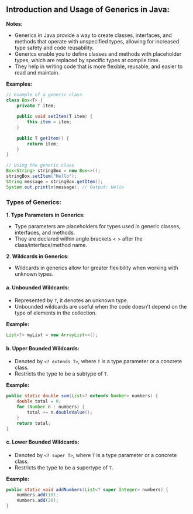 ## Introduction and Usage of Generics in Java:

**Notes:**

- Generics in Java provide a way to create classes, interfaces, and methods that operate with unspecified types, allowing for increased type safety and code reusability.
- Generics enable you to define classes and methods with placeholder types, which are replaced by specific types at compile time.
- They help in writing code that is more flexible, reusable, and easier to read and maintain.

**Examples:**

```java
// Example of a generic class
class Box<T> {
    private T item;
  
    public void setItem(T item) {
        this.item = item;
    }
  
    public T getItem() {
        return item;
    }
}

// Using the generic class
Box<String> stringBox = new Box<>();
stringBox.setItem("Hello");
String message = stringBox.getItem();
System.out.println(message); // Output: Hello

```

### Types of Generics:

**1. Type Parameters in Generics:**

- Type parameters are placeholders for types used in generic classes, interfaces, and methods.
- They are declared within angle brackets `< >` after the class/interface/method name.

**2. Wildcards in Generics:**

- Wildcards in generics allow for greater flexibility when working with unknown types.

#### a. Unbounded Wildcards:

- Represented by `?`, it denotes an unknown type.
- Unbounded wildcards are useful when the code doesn't depend on the type of elements in the collection.

**Example:**
```java
List<?> myList = new ArrayList<>();
```

#### b. Upper Bounded Wildcards:

- Denoted by `<? extends T>`, where `T` is a type parameter or a concrete class.
- Restricts the type to be a subtype of `T`.

**Example:**

```java
public static double sum(List<? extends Number> numbers) {
    double total = 0;
    for (Number n : numbers) {
        total += n.doubleValue();
    }
    return total;
}
```

#### c. Lower Bounded Wildcards:

- Denoted by `<? super T>`, where `T` is a type parameter or a concrete class.
- Restricts the type to be a supertype of `T`.

**Example:**

```java
public static void addNumbers(List<? super Integer> numbers) {
    numbers.add(10);
    numbers.add(20);
}
```

```

```

